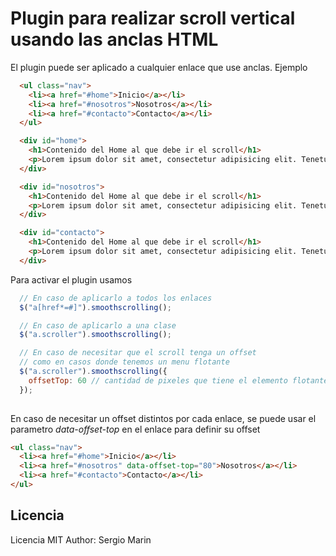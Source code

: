 Plugin para realizar scroll vertical usando las anclas HTML
===========================================================

El plugin puede ser aplicado a cualquier enlace que use anclas. Ejemplo

```html
  <ul class="nav">
    <li><a href="#home">Inicio</a></li>
    <li><a href="#nosotros">Nosotros</a></li>
    <li><a href="#contacto">Contacto</a></li>
  </ul>

  <div id="home">
    <h1>Contenido del Home al que debe ir el scroll</h1>
    <p>Lorem ipsum dolor sit amet, consectetur adipisicing elit. Tenetur ab quidem incidunt deleniti suscipit nobis quos hic excepturi. Ratione laboriosam quo nobis necessitatibus culpa dignissimos magni sapiente error odio. Laudantium.</p>
  </div>

  <div id="nosotros">
    <h1>Contenido del Home al que debe ir el scroll</h1>
    <p>Lorem ipsum dolor sit amet, consectetur adipisicing elit. Tenetur ab quidem incidunt deleniti suscipit nobis quos hic excepturi. Ratione laboriosam quo nobis necessitatibus culpa dignissimos magni sapiente error odio. Laudantium.</p>
  </div>

  <div id="contacto">
    <h1>Contenido del Home al que debe ir el scroll</h1>
    <p>Lorem ipsum dolor sit amet, consectetur adipisicing elit. Tenetur ab quidem incidunt deleniti suscipit nobis quos hic excepturi. Ratione laboriosam quo nobis necessitatibus culpa dignissimos magni sapiente error odio. Laudantium.</p>
  </div>
```

Para activar el plugin usamos 

```js
  // En caso de aplicarlo a todos los enlaces
  $("a[href*=#]").smoothscrolling();

  // En caso de aplicarlo a una clase
  $("a.scroller").smoothscrolling();

  // En caso de necesitar que el scroll tenga un offset
  // como en casos donde tenemos un menu flotante
  $("a.scroller").smoothscrolling({ 
    offsetTop: 60 // cantidad de pixeles que tiene el elemento flotante
  });
  
```

En caso de necesitar un offset distintos por cada enlace, se puede usar el parametro *data-offset-top* en el enlace para definir su offset

```html
<ul class="nav">
  <li><a href="#home">Inicio</a></li>
  <li><a href="#nosotros" data-offset-top="80">Nosotros</a></li>
  <li><a href="#contacto">Contacto</a></li>
</ul>
```

## Licencia

Licencia MIT
Author: Sergio Marin